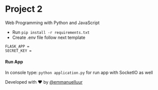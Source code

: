 # Project 2

Web Programming with Python and JavaScript

- Run `pip install -r requirements.txt`
- Create .env file follow next template
```
FLASK_APP =
SECRET_KEY =
```
#### Run App
In console type:  `python application.py` for run app with SocketIO as well

Developed with :heart: by [@emmanuelluur](https://twitter.com/emmanuelluur)